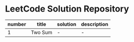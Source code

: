 # LeetCode Solution Repository

| number | title | solution | description |
| ------ | ----- | -------- | ----------- |
| 1 | Two Sum | - | - |
